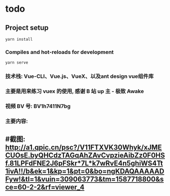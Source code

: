 # todo

## Project setup

```
yarn install
```

### Compiles and hot-reloads for development

```
yarn serve
```
### 技术栈: Vue-CLI、Vue.js、VueX、以及ant design vue组件库

### 主要是用来练习 vuex 的使用, 感谢 B 站 up 主 - 极致 Awake

### 视频 BV 号: BV1h7411N7bg

### 主要内容:

## #截图: http://a1.qpic.cn/psc?/V11FTXVK30Whyk/xJMECUOsE.byQHCdzTAGqAhZAvCvpzieAibZz0F0HSf.81LPFdFNE2J6pFSkr*7L*k7wRvE4n5ghiWS4Tt1ivA!!/b&ek=1&kp=1&pt=0&bo=ngKDAQAAAAADFyw!&tl=1&vuin=309063773&tm=1587718800&sce=60-2-2&rf=viewer_4
